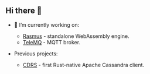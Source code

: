 ## Hi there 👋

- 🔭 I’m currently working on:
  - [Rasmus](https://github.com/AlexPikalov/rasmus) - standalone WebAssembly engine.
  - [TeleMQ](https://github.com/telemq/telemq) - MQTT broker.
 
- Previous projects:
  - [CDRS](https://github.com/AlexPikalov/cdrs) - first Rust-native Apache Cassandra client.

<!--
**AlexPikalov/AlexPikalov** is a ✨ _special_ ✨ repository because its `README.md` (this file) appears on your GitHub profile.

Here are some ideas to get you started:

- 🔭 I’m currently working on ...
- 🌱 I’m currently learning ...
- 👯 I’m looking to collaborate on ...
- 🤔 I’m looking for help with ...
- 💬 Ask me about ...
- 📫 How to reach me: ...
- 😄 Pronouns: ...
- ⚡ Fun fact: ...
-->
